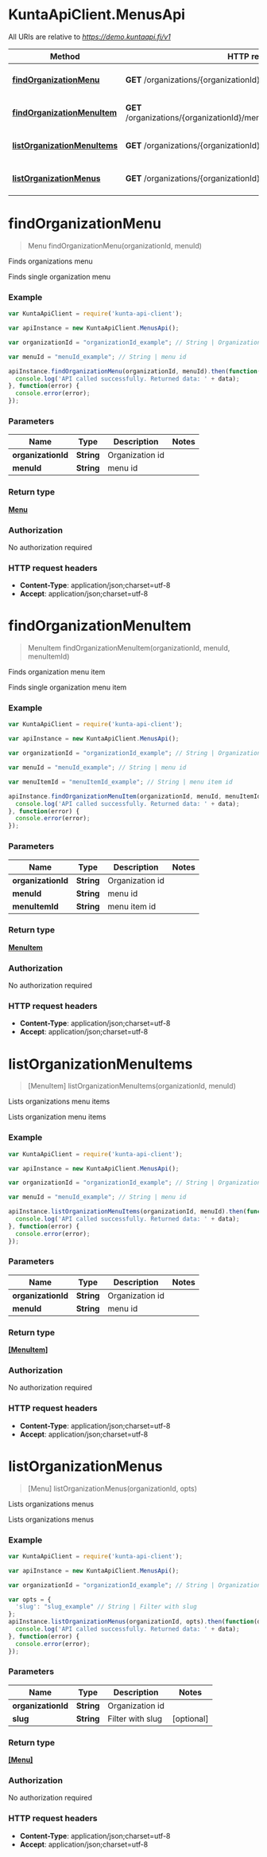 # KuntaApiClient.MenusApi

All URIs are relative to *https://demo.kuntaapi.fi/v1*

Method | HTTP request | Description
------------- | ------------- | -------------
[**findOrganizationMenu**](MenusApi.md#findOrganizationMenu) | **GET** /organizations/{organizationId}/menus/{menuId} | Finds organizations menu
[**findOrganizationMenuItem**](MenusApi.md#findOrganizationMenuItem) | **GET** /organizations/{organizationId}/menus/{menuId}/items/{menuItemId} | Finds organization menu item
[**listOrganizationMenuItems**](MenusApi.md#listOrganizationMenuItems) | **GET** /organizations/{organizationId}/menus/{menuId}/items | Lists organizations menu items
[**listOrganizationMenus**](MenusApi.md#listOrganizationMenus) | **GET** /organizations/{organizationId}/menus | Lists organizations menus


<a name="findOrganizationMenu"></a>
# **findOrganizationMenu**
> Menu findOrganizationMenu(organizationId, menuId)

Finds organizations menu

Finds single organization menu 

### Example
```javascript
var KuntaApiClient = require('kunta-api-client');

var apiInstance = new KuntaApiClient.MenusApi();

var organizationId = "organizationId_example"; // String | Organization id

var menuId = "menuId_example"; // String | menu id

apiInstance.findOrganizationMenu(organizationId, menuId).then(function(data) {
  console.log('API called successfully. Returned data: ' + data);
}, function(error) {
  console.error(error);
});

```

### Parameters

Name | Type | Description  | Notes
------------- | ------------- | ------------- | -------------
 **organizationId** | **String**| Organization id | 
 **menuId** | **String**| menu id | 

### Return type

[**Menu**](Menu.md)

### Authorization

No authorization required

### HTTP request headers

 - **Content-Type**: application/json;charset=utf-8
 - **Accept**: application/json;charset=utf-8

<a name="findOrganizationMenuItem"></a>
# **findOrganizationMenuItem**
> MenuItem findOrganizationMenuItem(organizationId, menuId, menuItemId)

Finds organization menu item

Finds single organization menu item 

### Example
```javascript
var KuntaApiClient = require('kunta-api-client');

var apiInstance = new KuntaApiClient.MenusApi();

var organizationId = "organizationId_example"; // String | Organization id

var menuId = "menuId_example"; // String | menu id

var menuItemId = "menuItemId_example"; // String | menu item id

apiInstance.findOrganizationMenuItem(organizationId, menuId, menuItemId).then(function(data) {
  console.log('API called successfully. Returned data: ' + data);
}, function(error) {
  console.error(error);
});

```

### Parameters

Name | Type | Description  | Notes
------------- | ------------- | ------------- | -------------
 **organizationId** | **String**| Organization id | 
 **menuId** | **String**| menu id | 
 **menuItemId** | **String**| menu item id | 

### Return type

[**MenuItem**](MenuItem.md)

### Authorization

No authorization required

### HTTP request headers

 - **Content-Type**: application/json;charset=utf-8
 - **Accept**: application/json;charset=utf-8

<a name="listOrganizationMenuItems"></a>
# **listOrganizationMenuItems**
> [MenuItem] listOrganizationMenuItems(organizationId, menuId)

Lists organizations menu items

Lists organization menu items 

### Example
```javascript
var KuntaApiClient = require('kunta-api-client');

var apiInstance = new KuntaApiClient.MenusApi();

var organizationId = "organizationId_example"; // String | Organization id

var menuId = "menuId_example"; // String | menu id

apiInstance.listOrganizationMenuItems(organizationId, menuId).then(function(data) {
  console.log('API called successfully. Returned data: ' + data);
}, function(error) {
  console.error(error);
});

```

### Parameters

Name | Type | Description  | Notes
------------- | ------------- | ------------- | -------------
 **organizationId** | **String**| Organization id | 
 **menuId** | **String**| menu id | 

### Return type

[**[MenuItem]**](MenuItem.md)

### Authorization

No authorization required

### HTTP request headers

 - **Content-Type**: application/json;charset=utf-8
 - **Accept**: application/json;charset=utf-8

<a name="listOrganizationMenus"></a>
# **listOrganizationMenus**
> [Menu] listOrganizationMenus(organizationId, opts)

Lists organizations menus

Lists organizations menus 

### Example
```javascript
var KuntaApiClient = require('kunta-api-client');

var apiInstance = new KuntaApiClient.MenusApi();

var organizationId = "organizationId_example"; // String | Organization id

var opts = { 
  'slug': "slug_example" // String | Filter with slug
};
apiInstance.listOrganizationMenus(organizationId, opts).then(function(data) {
  console.log('API called successfully. Returned data: ' + data);
}, function(error) {
  console.error(error);
});

```

### Parameters

Name | Type | Description  | Notes
------------- | ------------- | ------------- | -------------
 **organizationId** | **String**| Organization id | 
 **slug** | **String**| Filter with slug | [optional] 

### Return type

[**[Menu]**](Menu.md)

### Authorization

No authorization required

### HTTP request headers

 - **Content-Type**: application/json;charset=utf-8
 - **Accept**: application/json;charset=utf-8

